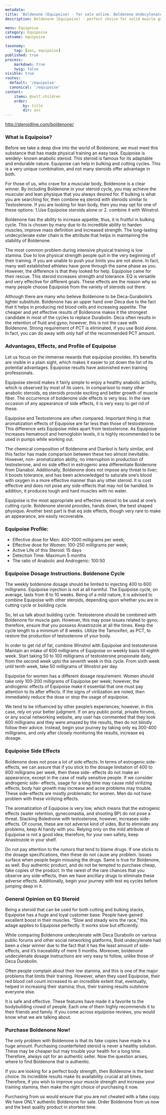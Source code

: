 ```yaml
---
metadata:
title: 'Boldenone (Equipoise) - for sale online. Boldenone Undecylenate (EQ): cycle, dosage, effects, reviews'
description: Boldenone (Equipoise) - perfect choice for solid muscle gains and shaped physique. Get real certified Boldenone Undecylenate for sale online at steroidline.com

menu: Equipoise
category: Equipoise
catname: equipoise

taxonomy:
    tag: [aas, equipoise]
published: true
process:
    markdown: true
    twig: false
visible: true
routes:
  default: '/equipoise'
  canonical: '/equipoise'
content:
    items: @self.children
    order:
        by: title
        dir: asc
---
```


http://steroidline.com/boldenone/

### What is Equipoise?

Before we take a deep dive into the world of Boldenone, we must meet
this substance that has made physical training an easy task. Equipoise is
weidely- known anabolic steroid. This steroid is famous for its adaptable and
endurable nature. Equipoise can help in bulking and cutting cycles. This is a
very unique combination, and not many steroids offer advantage in both.

For those of us, who crave for a muscular body, Boldenone is a clear
winner. By including Boldenone in your steroid cycle, you may achieve the
muscular and lean physique that you always desired for. If bulking is what you are searching for, then combine eq steroid with steroids similar to
Testosterone. If you are looking for lean body, then you may opt for one of these
options: 1.Use Equipoise steroids alone or 2. combine it with Winstrol.

Boldenone has the ability to increase appetite; thus, it is fruitful in bulking cycle. This is chosen by many due to its incredible ability to
harden muscles, improve mass definition and increased strength. The
long-lasting undecyclenate ester chain is the attribute that helps in maintaining
the stability of Boldenone.

The most common problem during intensive physical training is low
stamina. Due to low physical strength people quit in the very beginning of their
training. If you are unable to push your limits you are not alone. In fact, many
well established athletes have gone through the same phase as you. However,
the difference is that they looked for help. Equipoise came for their
rescue. This steroid increases strength and tolerance. EQ is versatile and very
effective for different goals. These effects are the reason why so many people
choose Equipoise from the variety of steroids out there.

Although there are many who believe Boldenone to be Deca-Durabolin’s
lighter substitute. Boldenone has an upper hand over Deca due to the fact that
it helps in producing red blood cells and increasing appetite. The cheaper
and yet effective results of Boldenone makes it the strongest candidate in
most of the cycles to replace Durabolin. Deca often results in the retention of
fluid and gyno; however, this is not the case with Boldenone. Strong
requirement of PCT is eliminated, if you use Bold alone. In fact, you can do away with
only half of the recommended PCT amount.

### Advantages, Effects, and Profile of Equipoise

Let us focus on the immense rewards that equipoise provides. It’s
benefits are visible in a plain sight, which makes it easier to jot down the list of
its potential advantages. Equipoise results have astonished even training professionals.

Equipoise steroid makes it fairly simple to enjoy a healthy anabolic
activity, which is observed by most of its users. In comparison to many other
anabolic steroids, eq steroids provide exciting and better growth of muscle
fiber. The occurrence of boldenone side effects is very less. In the rare occasion
of any appearance of side effects, it is very easy to get rid of these.

Equipoise and Testosterone are often compared. Important thing is that aromatization effects of Equipoise are far less than those of
testosterone. This difference sets Equipoise miles apart from testosterone. As
Equipoise increases hematrocit and hemoglobin levels, it is highly recommended to
be used in pumps while working out.

The chemical composition of Boldenone and Dianbol is fairly similar, and
this factor has made comparison between these two almost inevitable. However,
non- aromatization ability, no interruption in production of testosterone,
and no side effect in estrogenic area differentiate Boldenone from Dianabol. Additionally, Boldenone does not impose any threat to liver; it boosts tolerance, and has been acknowledged to saturate one’s blood with oxygen
in a more effective manner than any other steroid. It is cost effective and
does not pose any side-effects that may not be handled. In addition, it
produces tough and hard muscles with no water.

Equipoise is the most appropriate and effective steroid to be used at
one’s cutting cycle. Boldenone steroid provides, hands down, the best shaped physique. Another best part is that eq side effects, though very rare to
make an appearance, are easily recoverable.

### Equipoise Profile:

-   Effective dose for Men: 400-1000 milligrams per week;
-   Effective dose for Women: 100-250 milligrams per week;
-   Active Life of this Steroid: 15 days
-   Detection Time: Maximum 5 months
-   The ratio of Anabolic and Androgenic: 100:50

### Equipoise Dosage Instructions. Boldenone Cycle

The weekly boldenone dosage should be limited to injecting 400 to 600 milligrams. Equipoise injection is not at all harmful. The Equipoise
cycle, on average, lasts from 8 to 10 weeks. Being of a mild nature, it is advised
to combine Equipoise with other steroids, depending upon whether you are
in cutting cycle or building cycle.

So, let us talk about building cycle. Testosterone should be combined
with Boldenone for muscle gain. However, this may pose issues related to
gyno; therefore, ensure that you possess Anastrozole at all the times. Keep
the cycle length to a minimum of 8 weeks. Utilize the Tamoxifen, as PCT, to restore the production of testosterone of your body.

In order to get rid of fat, combine Winstrol with Equipoise and
testosterone. Maintain an intake of 600 milligrams of Equipoise on weekly basis till
eighth week. Start taking 50 to 100 milligrams of testosterone propionate
daily, from the second week upto the seventh week in this cycle. From sixth week
until tenth week, take 50 milligrams of Winstrol per day.

Equipoise for women has a different dosage requirement. Women should
take only 100-200 milligrams of Equipoise per week; however, the androgenic
effects of Equipoise make it essential that one must pay attention to its after
effects. If the signs of virilization are noted, then immediately reduce the dose
or stop the usage of equipoise.

We tend to be influenced by other people’s experiences; however, in this
case, rely on your better judgment. If on any public portal, private forums,
or any social networking website, any user has commented that they took 600 milligrams and they were amazed by the results, then do not blindly
follow their advice. Instead, begin your journey by taking only eq 300-400 milligrams, and only after closely monitoring the results, increase eq
dosage.

### Equipoise Side Effects

Boldenone does not pose a lot of side effects. In terms of estrogenic
side- effects, we can assure that if you stick to the dosage limitation of 400
to 600 milligrams per week, then these side- effects do not make an
appearance, except in the case of really sensitive people. If we consider androgenic
side- effects, usage for a long time may cause mild virilizing effects; body
hair growth may increase and acne problems may trouble. These side-effects
are mostly problematic for women. Men do not have problem with these
virilizing effects.

The aromatization of Equipoise is very low, which means that the
estrogenic effects (water retention, gynecomastia, and shooting BP) do not pose a
threat. Stacking Bolednone with testosterone, however, increases side-effects.
Of course, these are not adverse kind of sides. But to eliminate any
problems, keep Al handy with you. Relying only on the mild attribute of Equipoise
is not a good idea; therefore, for your own safety, keep Anastrozole in your
shelf.

Do not pay attention to the rumors that tend to blame drugs. If one
sticks to the dosage specifications, then these do not cause any problem. Issues
surface when people begin misusing the drugs. Same is true for Boldenone, as
well. Buy authentic product, and do not be tempted to purchase cheap, fake copies
of the product. In the rarest of the rare chances that you observe any
side-effects, then we have ancillary drugs to eliminate these adverse effects.
Additionally, begin your journey with test eq cycles before jumping deep in it.

### General Opinion on EQ Steroid

Being a steroid that can be used for both cutting and bulking stacks, Equipoise has a huge and loyal customer base. People have gained
excellent boost in their muscles. “Slow and steady wins the race,” this adage
applies to Equipoise perfectly. It works slow but efficiently.

While comparing Boldenone undecylenate with Deca Durabolin on various
public forums and other social networking platforms, Bold undecylenate had been
a clear winner due to the fact that it has the least amount of
side-effects, and it’s traceability of mere 5 months. Moreover, boldenone undecylenate
dosage instructions are very easy to follow, unlike those of Deca Durabolin.

Often people complain about their low stamina, and this is one of the
major problems that limits their training. However, when they used Equipoise,
their red blood cell count increased to an incredible extent that,
eventually, helped in increasing their stamina; thus, their training results
outshone everyone else.

It is safe and effective. These features have made it a favorite to the bodybuilding crowd of people. Each one of them highly recommends it to
their friends and family. If you come across equipoise reviews, you would know
what we are talking about.

### Purchase Boldenone Now!

The only problem with Boldenone is that its fake copies have made in a
huge amount. Purchasing counterfeited steroid is never a healthy solution.
These may be cheaper but may trouble your health for a long time. Therefore,
always opt for an authentic seller. Now the question arises, where to find
Boldenone that is authentic.

If you are looking for a perfect body strength, then Boldenone is the
best choice. Its incredible results make its availability crucial at all
times. Therefore, if you wish to improve your muscle strength and increase
your training stamina, then make the right choice of purchasing it now.

Purchasing from us would ensure that you are not cheated with a fake
copy. We have ONLY authentic Boldenone for sale. Order Boldenone from us now and
the best quality product in shortest time.


